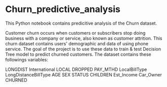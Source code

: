 # Churn_predictive_analysis
This Python notebook contains predicitive analysis of the Churn dataset. 

Customer churn occurs when customers or subscribers stop doing business with a company or service, also known as customer attrition. This churn dataset contains users' demographic and data of using phone service. The goal of the project is to use these data to train & test Decision Tree model to predict churned customers. The dataset contains these followings variables:

LONGDIST
International
LOCAL
DROPPED
PAY_MTHD
LocalBillType
LongDistanceBillType
AGE
SEX
STATUS
CHILDREN
Est_Income
Car_Owner
CHURNED

